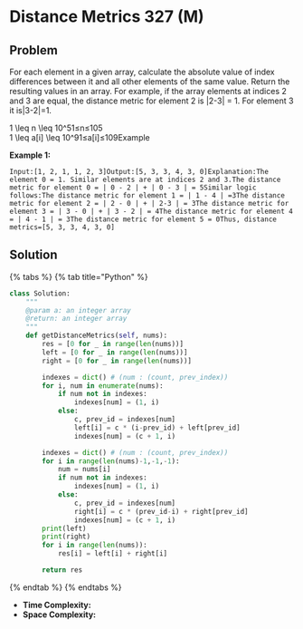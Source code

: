 # Distance Metrics 327 \(M\)

## Problem

For each element in a given array, calculate the absolute value of index differences between it and all other elements of the same value. Return the resulting values in an array. For example, if the array elements at indices 2 and 3 are equal, the distance metric for element 2 is \|2-3\| = 1. For element 3 it is\|3-2\|=1.

1 \leq n \leq 10^51≤n≤105  
1 \leq a\[i\] \leq 10^91≤a\[i\]≤109Example

**Example 1:**

```text
Input:[1, 2, 1, 1, 2, 3]Output:[5, 3, 3, 4, 3, 0]Explanation:The element 0 = 1. Similar elements are at indices 2 and 3.The distance metric for element 0 = | 0 - 2 | + | 0 - 3 | = 5Similar logic follows:The distance metric for element 1 = | 1 - 4 | =3The distance metric for element 2 = | 2 - 0 | + | 2-3 | = 3The distance metric for element 3 = | 3 - 0 | + | 3 - 2 | = 4The distance metric for element 4 = | 4 - 1 | = 3The distance metric for element 5 = 0Thus, distance metrics=[5, 3, 3, 4, 3, 0]
```

## Solution

{% tabs %}
{% tab title="Python" %}
```python
class Solution:
    """
    @param a: an integer array
    @return: an integer array
    """
    def getDistanceMetrics(self, nums):
        res = [0 for _ in range(len(nums))]
        left = [0 for _ in range(len(nums))]
        right = [0 for _ in range(len(nums))]

        indexes = dict() # (num : (count, prev_index))
        for i, num in enumerate(nums):
            if num not in indexes:
                indexes[num] = (1, i)
            else:
                c, prev_id = indexes[num]
                left[i] = c * (i-prev_id) + left[prev_id]
                indexes[num] = (c + 1, i)

        indexes = dict() # (num : (count, prev_index))
        for i in range(len(nums)-1,-1,-1):
            num = nums[i]
            if num not in indexes:
                indexes[num] = (1, i)
            else:
                c, prev_id = indexes[num]
                right[i] = c * (prev_id-i) + right[prev_id]
                indexes[num] = (c + 1, i)
        print(left)
        print(right)
        for i in range(len(nums)):
            res[i] = left[i] + right[i]

        return res
```
{% endtab %}
{% endtabs %}

* **Time Complexity:** 
* **Space Complexity:**

